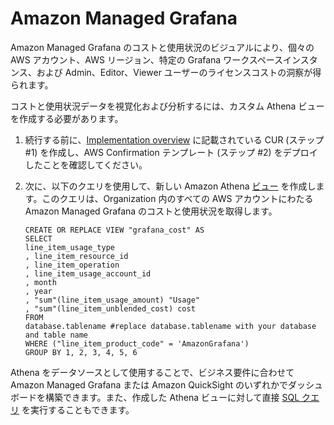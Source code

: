 # Amazon Managed Grafana

Amazon Managed Grafana のコストと使用状況のビジュアルにより、個々の AWS アカウント、AWS リージョン、特定の Grafana ワークスペースインスタンス、および Admin、Editor、Viewer ユーザーのライセンスコストの洞察が得られます。

コストと使用状況データを視覚化および分析するには、カスタム Athena ビューを作成する必要があります。

1.  続行する前に、[Implementation overview][cid-implement] に記載されている CUR (ステップ #1) を作成し、AWS Confirmation テンプレート (ステップ #2) をデプロイしたことを確認してください。

2.  次に、以下のクエリを使用して、新しい Amazon Athena [ビュー][view] を作成します。このクエリは、Organization 内のすべての AWS アカウントにわたる Amazon Managed Grafana のコストと使用状況を取得します。

        CREATE OR REPLACE VIEW "grafana_cost" AS
        SELECT
        line_item_usage_type
        , line_item_resource_id
        , line_item_operation
        , line_item_usage_account_id
        , month
        , year
        , "sum"(line_item_usage_amount) "Usage"
        , "sum"(line_item_unblended_cost) cost
        FROM
        database.tablename #replace database.tablename with your database and table name
        WHERE ("line_item_product_code" = 'AmazonGrafana')
        GROUP BY 1, 2, 3, 4, 5, 6

Athena をデータソースとして使用することで、ビジネス要件に合わせて Amazon Managed Grafana または Amazon QuickSight のいずれかでダッシュボードを構築できます。また、作成した Athena ビューに対して直接 [SQL クエリ][sql-query] を実行することもできます。


[view]: https://athena-in-action.workshop.aws/30-basics/303-create-view.html
[sql-query]: https://docs.aws.amazon.com/athena/latest/ug/querying-athena-tables.html
[cid-implement]: ../../../guides/cost/cost-visualization/cost.md#implementation
